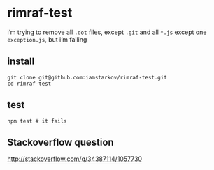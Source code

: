 # rimraf-test

i’m trying to remove all `.dot` files, except `.git` and all `*.js` except one `exception.js`, but i’m failing

## install

    git clone git@github.com:iamstarkov/rimraf-test.git
    cd rimraf-test

## test

    npm test # it fails


## Stackoverflow question

http://stackoverflow.com/q/34387114/1057730

